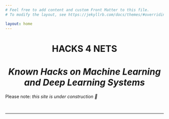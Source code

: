 ```yaml
---
# Feel free to add content and custom Front Matter to this file.
# To modify the layout, see https://jekyllrb.com/docs/themes/#overriding-theme-defaults

layout: home
---
```


<div align='center'>
    <h1>
        <span class="red">HACKS</span>
        <span class="blue">4</span>
        <span class="green">NETS</span>
    </h1>
</div>
<div align='center'><h1><i>Known Hacks on Machine Learning and Deep Learning Systems</i></h1></div>

Please note: *this site is under construction 🧱*

<br>


---